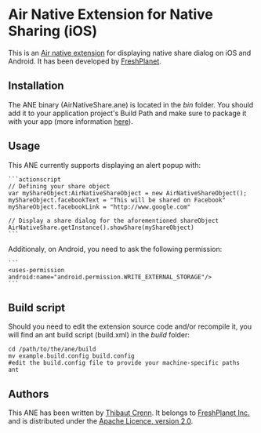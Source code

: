 Air Native Extension for Native Sharing (iOS)
======================================

This is an [Air native extension](http://www.adobe.com/devnet/air/native-extensions-for-air.html) for displaying native share dialog on iOS and Android. It has been developed by [FreshPlanet](http://freshplanet.com).


Installation
---------

The ANE binary (AirNativeShare.ane) is located in the *bin* folder. You should add it to your application project's Build Path and make sure to package it with your app (more information [here](http://help.adobe.com/en_US/air/build/WS597e5dadb9cc1e0253f7d2fc1311b491071-8000.html)).


Usage
-----

This ANE currently supports displaying an alert popup with:
    
    ```actionscript
    // Defining your share object
    var myShareObject:AirNativeShareObject = new AirNativeShareObject();
    myShareObject.facebookText = "This will be shared on Facebook"
    myShareObject.facebookLink = "http://www.google.com"

    // Display a share dialog for the aforementioned shareObject
    AirNativeShare.getInstance().showShare(myShareObject)
    ```

Additionaly, on Android, you need to ask the following permission:
    
    ```
    <uses-permission android:name="android.permission.WRITE_EXTERNAL_STORAGE"/>
    ```

Build script
---------

Should you need to edit the extension source code and/or recompile it, you will find an ant build script (build.xml) in the *build* folder:

    cd /path/to/the/ane/build
    mv example.build.config build.config
    #edit the build.config file to provide your machine-specific paths
    ant


Authors
------

This ANE has been written by [Thibaut Crenn](https://github.com/FreshTiti). It belongs to [FreshPlanet Inc.](http://freshplanet.com) and is distributed under the [Apache Licence, version 2.0](http://www.apache.org/licenses/LICENSE-2.0).